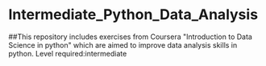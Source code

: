 # Intermediate_Python_Data_Analysis

##This repository includes exercises from Coursera "Introduction to Data Science in python" which are aimed to improve data analysis skills in python. Level required:intermediate
